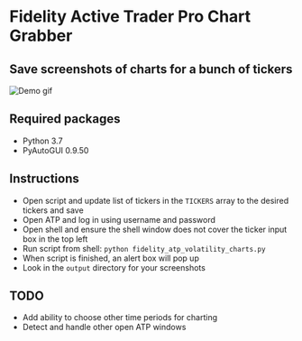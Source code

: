 # Fidelity Active Trader Pro Chart Grabber

## Save screenshots of charts for a bunch of tickers
![Demo gif](https://github.com/bruinAlex/demo_gifs/blob/master/atp_pyautogui_demo.gif)

## Required packages
- Python 3.7
- PyAutoGUI 0.9.50

## Instructions
- Open script and update list of tickers in the `TICKERS` array to the desired tickers and save
- Open ATP and log in using username and password
- Open shell and ensure the shell window does not cover the ticker input box in the top left
- Run script from shell: `python fidelity_atp_volatility_charts.py`
- When script is finished, an alert box will pop up
- Look in the `output` directory for your screenshots

## TODO
- Add ability to choose other time periods for charting
- Detect and handle other open ATP windows

